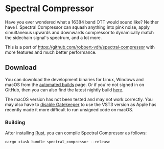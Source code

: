 # Spectral Compressor

Have you ever wondered what a 16384 band OTT would sound like? Neither have I.
Spectral Compressor can squash anything into pink noise, apply simultaneous
upwards and downwards compressor to dynamically match the sidechain signal's
spectrum, and a lot more.

This is a port of https://github.com/robbert-vdh/spectral-compressor with more
features and much better performance.

## Download

You can download the development binaries for Linux, Windows and macOS from the
[automated
builds](https://github.com/robbert-vdh/nih-plug/actions/workflows/build.yml?query=branch%3Amaster)
page. Or if you're not signed in on GitHub, then you can also find the latest nightly
build [here](https://nightly.link/robbert-vdh/nih-plug/workflows/build/master).

The macOS version has not been tested and may not work correctly. You may also
have to [disable Gatekeeper](https://disable-gatekeeper.github.io/) to use the
VST3 version as Apple has recently made it more difficult to run unsigned code
on macOS.

### Building

After installing [Rust](https://rustup.rs/), you can compile Spectral Compressor
as follows:

```shell
cargo xtask bundle spectral_compressor --release
```
